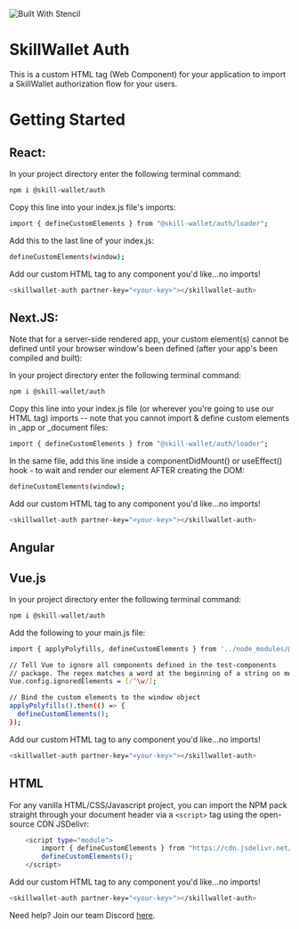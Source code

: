 ![Built With Stencil](https://img.shields.io/badge/-Built%20With%20Stencil-16161d.svg?logo=data%3Aimage%2Fsvg%2Bxml%3Bbase64%2CPD94bWwgdmVyc2lvbj0iMS4wIiBlbmNvZGluZz0idXRmLTgiPz4KPCEtLSBHZW5lcmF0b3I6IEFkb2JlIElsbHVzdHJhdG9yIDE5LjIuMSwgU1ZHIEV4cG9ydCBQbHVnLUluIC4gU1ZHIFZlcnNpb246IDYuMDAgQnVpbGQgMCkgIC0tPgo8c3ZnIHZlcnNpb249IjEuMSIgaWQ9IkxheWVyXzEiIHhtbG5zPSJodHRwOi8vd3d3LnczLm9yZy8yMDAwL3N2ZyIgeG1sbnM6eGxpbms9Imh0dHA6Ly93d3cudzMub3JnLzE5OTkveGxpbmsiIHg9IjBweCIgeT0iMHB4IgoJIHZpZXdCb3g9IjAgMCA1MTIgNTEyIiBzdHlsZT0iZW5hYmxlLWJhY2tncm91bmQ6bmV3IDAgMCA1MTIgNTEyOyIgeG1sOnNwYWNlPSJwcmVzZXJ2ZSI%2BCjxzdHlsZSB0eXBlPSJ0ZXh0L2NzcyI%2BCgkuc3Qwe2ZpbGw6I0ZGRkZGRjt9Cjwvc3R5bGU%2BCjxwYXRoIGNsYXNzPSJzdDAiIGQ9Ik00MjQuNywzNzMuOWMwLDM3LjYtNTUuMSw2OC42LTkyLjcsNjguNkgxODAuNGMtMzcuOSwwLTkyLjctMzAuNy05Mi43LTY4LjZ2LTMuNmgzMzYuOVYzNzMuOXoiLz4KPHBhdGggY2xhc3M9InN0MCIgZD0iTTQyNC43LDI5Mi4xSDE4MC40Yy0zNy42LDAtOTIuNy0zMS05Mi43LTY4LjZ2LTMuNkgzMzJjMzcuNiwwLDkyLjcsMzEsOTIuNyw2OC42VjI5Mi4xeiIvPgo8cGF0aCBjbGFzcz0ic3QwIiBkPSJNNDI0LjcsMTQxLjdIODcuN3YtMy42YzAtMzcuNiw1NC44LTY4LjYsOTIuNy02OC42SDMzMmMzNy45LDAsOTIuNywzMC43LDkyLjcsNjguNlYxNDEuN3oiLz4KPC9zdmc%2BCg%3D%3D&colorA=16161d&style=flat-square)

# SkillWallet Auth

This is a custom HTML tag (Web Component) for your application to import a SkillWallet authorization flow for your users.

# Getting Started

## React:
In your project directory enter the following terminal command:
```bash
npm i @skill-wallet/auth
```

Copy this line into your index.js file's imports:
```bash
import { defineCustomElements } from "@skill-wallet/auth/loader";
```

Add this to the last line of your index.js:
```bash
defineCustomElements(window);
```

Add our custom HTML tag to any component you'd like...no imports! 
```bash
<skillwallet-auth partner-key="<your-key>"></skillwallet-auth>
```

## Next.JS:
Note that for a server-side rendered app, your custom element(s) cannot be defined until your browser window's been defined (after your app's been compiled and built):

In your project directory enter the following terminal command:
```bash
npm i @skill-wallet/auth
```

Copy this line into your index.js file (or wherever you're going to use our HTML tag) imports -- note that you cannot import & define custom elements in _app or _document files:
```bash
import { defineCustomElements } from "@skill-wallet/auth/loader";
```

In the same file, add this line inside a componentDidMount() or useEffect() hook - to wait and render our element AFTER creating the DOM:
```bash
defineCustomElements(window);
```

Add our custom HTML tag to any component you'd like...no imports!
```bash
<skillwallet-auth partner-key="<your-key>"></skillwallet-auth>
```

## Angular


## Vue.js

In your project directory enter the following terminal command:
```bash
npm i @skill-wallet/auth
```

Add the following to your main.js file:
```bash
import { applyPolyfills, defineCustomElements } from '../node_modules/@skill-wallet/auth/loader';

// Tell Vue to ignore all components defined in the test-components
// package. The regex matches a word at the beginning of a string on most regex flavors (in these flavors \w matches the opposite of \W)
Vue.config.ignoredElements = [/^\w/];

// Bind the custom elements to the window object
applyPolyfills().then(() => {
  defineCustomElements();
});
```

Add our custom HTML tag to any component you'd like...no imports!
```bash
<skillwallet-auth partner-key="<your-key>"></skillwallet-auth>
```


## HTML
For any vanilla HTML/CSS/Javascript project, you can import the NPM pack straight through your document
header via a ```<script>``` tag using the open-source CDN JSDelivr:

```bash
    <script type="module">
        import { defineCustomElements } from "https://cdn.jsdelivr.net/npm/@skill-wallet/auth@0.0.52-alpha/loader/index.es2017.js";
        defineCustomElements();
    </script>
```

Add our custom HTML tag to any component you'd like...no imports!
```bash
<skillwallet-auth partner-key="<your-key>"></skillwallet-auth>
```

Need help? Join our team Discord [here](https://discord.com/invite/WR7PbswvTr).